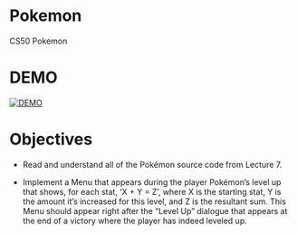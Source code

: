 # Pokemon
 CS50 Pokemon

# DEMO

[![DEMO](http://img.youtube.com/vi/XRZfxAYIjmA/0.jpg)](http://www.youtube.com/watch?v=XRZfxAYIjmA)

# Objectives

* Read and understand all of the Pokémon source code from Lecture 7.

* Implement a Menu that appears during the player Pokémon’s level up that shows, for each stat, ‘X + Y = Z’, where X is the starting stat, Y is the amount it’s increased for this level, and Z is the resultant sum. This Menu should appear right after the “Level Up” dialogue that appears at the end of a victory where the player has indeed leveled up.